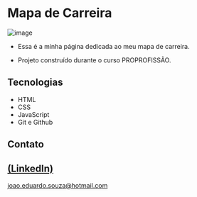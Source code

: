 # Mapa de Carreira

![image](https://github.com/JoaoEduSB/Mapa_de_Carreira/assets/146045770/a577a54b-b01f-4f5f-9289-669a6001551f)


 - Essa é a minha página dedicada ao meu mapa de carreira.

 - Projeto construído durante o curso PROPROFISSÃO.

## Tecnologias

- HTML
- CSS
- JavaScript
- Git e Github

## Contato
[(LinkedIn)](https://www.linkedin.com/in/joaoedusb/)
-----
joao.eduardo.souza@hotmail.com
